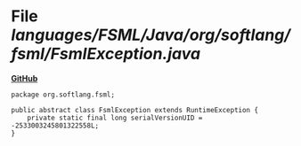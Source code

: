 # File _languages/FSML/Java/org/softlang/fsml/FsmlException.java_
**[GitHub](https://github.com/softlang/yas/blob/master/languages/FSML/Java/org/softlang/fsml/FsmlException.java)**
```
package org.softlang.fsml;

public abstract class FsmlException extends RuntimeException {
	private static final long serialVersionUID = -2533003245801322558L;
}
```

